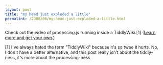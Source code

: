 ```yaml
---
layout: post
title: "my head just exploded a little"
permalink: /2008/06/my-head-just-exploded-a-little.html
---
```


Check out the video of processing.js running inside a TiddlyWiki.\[1\] ([Learn more and get your own](http://blog.whatfettle.com/2008/05/11/tiddlyprocessing/).)

\[1\] I've always hated the term "TiddlyWiki" because it's so twee it hurts. No, I don't have a better alternative, and this post really isn't about the tiddly-ness, it's more about the processing-ness.